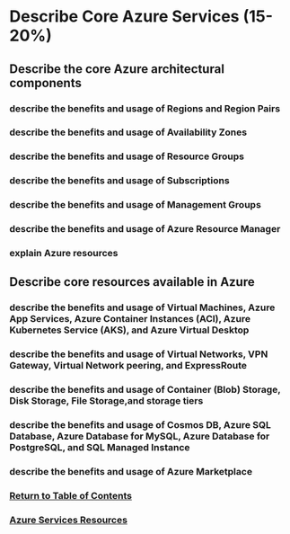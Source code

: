 # Describe Core Azure Services (15-20%)
## Describe the core Azure architectural components
### describe the benefits and usage of Regions and Region Pairs 
### describe the benefits and usage of Availability Zones 
### describe the benefits and usage of Resource Groups 
### describe the benefits and usage of Subscriptions 
### describe the benefits and usage of Management Groups 
### describe the benefits and usage of Azure Resource Manager 
### explain Azure resources 


## Describe core resources available in Azure
### describe the benefits and usage of Virtual Machines, Azure App Services, Azure Container Instances (ACI), Azure Kubernetes Service (AKS), and Azure Virtual Desktop 
### describe the benefits and usage of Virtual Networks, VPN Gateway, Virtual Network peering, and ExpressRoute 
### describe the benefits and usage of Container (Blob) Storage, Disk Storage, File Storage,and storage tiers 
### describe the benefits and usage of Cosmos DB, Azure SQL Database, Azure Database for MySQL, Azure Database for PostgreSQL, and SQL Managed Instance 
### describe the benefits and usage of Azure Marketplace 

### [Return to Table of Contents](/README.md)
### [Azure Services Resources](/2-Azure-Services/2-resources.md)